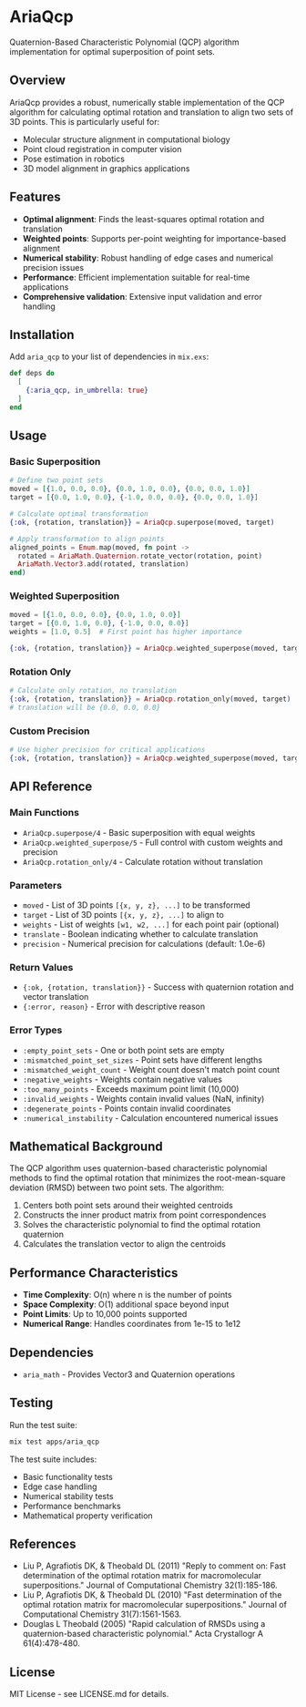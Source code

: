 # AriaQcp

Quaternion-Based Characteristic Polynomial (QCP) algorithm implementation for optimal superposition of point sets.

## Overview

AriaQcp provides a robust, numerically stable implementation of the QCP algorithm for calculating optimal rotation and translation to align two sets of 3D points. This is particularly useful for:

- Molecular structure alignment in computational biology
- Point cloud registration in computer vision
- Pose estimation in robotics
- 3D model alignment in graphics applications

## Features

- **Optimal alignment**: Finds the least-squares optimal rotation and translation
- **Weighted points**: Supports per-point weighting for importance-based alignment
- **Numerical stability**: Robust handling of edge cases and numerical precision issues
- **Performance**: Efficient implementation suitable for real-time applications
- **Comprehensive validation**: Extensive input validation and error handling

## Installation

Add `aria_qcp` to your list of dependencies in `mix.exs`:

```elixir
def deps do
  [
    {:aria_qcp, in_umbrella: true}
  ]
end
```

## Usage

### Basic Superposition

```elixir
# Define two point sets
moved = [{1.0, 0.0, 0.0}, {0.0, 1.0, 0.0}, {0.0, 0.0, 1.0}]
target = [{0.0, 1.0, 0.0}, {-1.0, 0.0, 0.0}, {0.0, 0.0, 1.0}]

# Calculate optimal transformation
{:ok, {rotation, translation}} = AriaQcp.superpose(moved, target)

# Apply transformation to align points
aligned_points = Enum.map(moved, fn point ->
  rotated = AriaMath.Quaternion.rotate_vector(rotation, point)
  AriaMath.Vector3.add(rotated, translation)
end)
```

### Weighted Superposition

```elixir
moved = [{1.0, 0.0, 0.0}, {0.0, 1.0, 0.0}]
target = [{0.0, 1.0, 0.0}, {-1.0, 0.0, 0.0}]
weights = [1.0, 0.5]  # First point has higher importance

{:ok, {rotation, translation}} = AriaQcp.weighted_superpose(moved, target, weights, true)
```

### Rotation Only

```elixir
# Calculate only rotation, no translation
{:ok, {rotation, translation}} = AriaQcp.rotation_only(moved, target)
# translation will be {0.0, 0.0, 0.0}
```

### Custom Precision

```elixir
# Use higher precision for critical applications
{:ok, {rotation, translation}} = AriaQcp.weighted_superpose(moved, target, [], true, 1.0e-12)
```

## API Reference

### Main Functions

- `AriaQcp.superpose/4` - Basic superposition with equal weights
- `AriaQcp.weighted_superpose/5` - Full control with custom weights and precision
- `AriaQcp.rotation_only/4` - Calculate rotation without translation

### Parameters

- `moved` - List of 3D points `[{x, y, z}, ...]` to be transformed
- `target` - List of 3D points `[{x, y, z}, ...]` to align to
- `weights` - List of weights `[w1, w2, ...]` for each point pair (optional)
- `translate` - Boolean indicating whether to calculate translation
- `precision` - Numerical precision for calculations (default: 1.0e-6)

### Return Values

- `{:ok, {rotation, translation}}` - Success with quaternion rotation and vector translation
- `{:error, reason}` - Error with descriptive reason

### Error Types

- `:empty_point_sets` - One or both point sets are empty
- `:mismatched_point_set_sizes` - Point sets have different lengths
- `:mismatched_weight_count` - Weight count doesn't match point count
- `:negative_weights` - Weights contain negative values
- `:too_many_points` - Exceeds maximum point limit (10,000)
- `:invalid_weights` - Weights contain invalid values (NaN, infinity)
- `:degenerate_points` - Points contain invalid coordinates
- `:numerical_instability` - Calculation encountered numerical issues

## Mathematical Background

The QCP algorithm uses quaternion-based characteristic polynomial methods to find the optimal rotation that minimizes the root-mean-square deviation (RMSD) between two point sets. The algorithm:

1. Centers both point sets around their weighted centroids
2. Constructs the inner product matrix from point correspondences
3. Solves the characteristic polynomial to find the optimal rotation quaternion
4. Calculates the translation vector to align the centroids

## Performance Characteristics

- **Time Complexity**: O(n) where n is the number of points
- **Space Complexity**: O(1) additional space beyond input
- **Point Limits**: Up to 10,000 points supported
- **Numerical Range**: Handles coordinates from 1e-15 to 1e12

## Dependencies

- `aria_math` - Provides Vector3 and Quaternion operations

## Testing

Run the test suite:

```bash
mix test apps/aria_qcp
```

The test suite includes:

- Basic functionality tests
- Edge case handling
- Numerical stability tests
- Performance benchmarks
- Mathematical property verification

## References

- Liu P, Agrafiotis DK, & Theobald DL (2011) "Reply to comment on: Fast determination of the optimal rotation matrix for macromolecular superpositions." Journal of Computational Chemistry 32(1):185-186.
- Liu P, Agrafiotis DK, & Theobald DL (2010) "Fast determination of the optimal rotation matrix for macromolecular superpositions." Journal of Computational Chemistry 31(7):1561-1563.
- Douglas L Theobald (2005) "Rapid calculation of RMSDs using a quaternion-based characteristic polynomial." Acta Crystallogr A 61(4):478-480.

## License

MIT License - see LICENSE.md for details.
